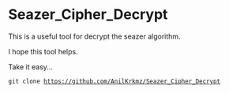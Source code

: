 # Seazer_Cipher_Decrypt

This is a useful tool for decrypt the seazer algorithm.

I hope this tool helps. 

Take it easy...

<Code>git clone https://github.com/AnilKrkmz/Seazer_Cipher_Decrypt<Code>